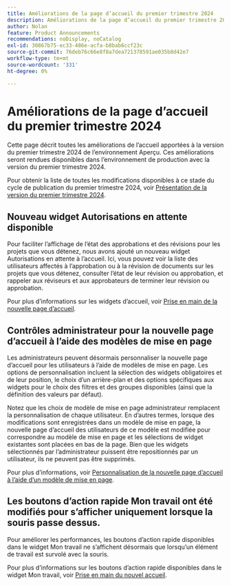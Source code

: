 ```yaml
---
title: Améliorations de la page d’accueil du premier trimestre 2024
description: Améliorations de la page d’accueil du premier trimestre 2024
author: Nolan
feature: Product Announcements
recommendations: noDisplay, noCatalog
exl-id: 30867b75-ec33-486e-acfa-b8bab6ccf23c
source-git-commit: 76deb76c66e8f8a7dea721378591ae035b8d42e7
workflow-type: tm+mt
source-wordcount: '331'
ht-degree: 0%

---
```


# Améliorations de la page d’accueil du premier trimestre 2024

Cette page décrit toutes les améliorations de l’accueil apportées à la version du premier trimestre 2024 de l’environnement Aperçu. Ces améliorations seront rendues disponibles dans l’environnement de production avec la version du premier trimestre 2024.

Pour obtenir la liste de toutes les modifications disponibles à ce stade du cycle de publication du premier trimestre 2024, voir [Présentation de la version du premier trimestre 2024](/help/quicksilver/product-announcements/product-releases/24-q1-release-activity/24-q1-release-overview.md).

## Nouveau widget Autorisations en attente disponible

Pour faciliter l’affichage de l’état des approbations et des révisions pour les projets que vous détenez, nous avons ajouté un nouveau widget Autorisations en attente à l’accueil. Ici, vous pouvez voir la liste des utilisateurs affectés à l’approbation ou à la révision de documents sur les projets que vous détenez, consulter l’état de leur révision ou approbation, et rappeler aux réviseurs et aux approbateurs de terminer leur révision ou approbation.

Pour plus d’informations sur les widgets d’accueil, voir [Prise en main de la nouvelle page d’accueil](/help/quicksilver/workfront-basics/using-home/new-home/get-started-with-new-home.md).

## Contrôles administrateur pour la nouvelle page d’accueil à l’aide des modèles de mise en page

Les administrateurs peuvent désormais personnaliser la nouvelle page d’accueil pour les utilisateurs à l’aide de modèles de mise en page. Les options de personnalisation incluent la sélection des widgets obligatoires et de leur position, le choix d’un arrière-plan et des options spécifiques aux widgets pour le choix des filtres et des groupes disponibles (ainsi que la définition des valeurs par défaut).

Notez que les choix de modèle de mise en page administrateur remplacent la personnalisation de chaque utilisateur. En d’autres termes, lorsque des modifications sont enregistrées dans un modèle de mise en page, la nouvelle page d’accueil des utilisateurs de ce modèle est modifiée pour correspondre au modèle de mise en page et les sélections de widget existantes sont placées en bas de la page. Bien que les widgets sélectionnés par l’administrateur puissent être repositionnés par un utilisateur, ils ne peuvent pas être supprimés.

Pour plus d’informations, voir [Personnalisation de la nouvelle page d’accueil à l’aide d’un modèle de mise en page](/help/quicksilver/administration-and-setup/customize-workfront/use-layout-templates/customize-new-home-layout-template.md).

## Les boutons d’action rapide Mon travail ont été modifiés pour s’afficher uniquement lorsque la souris passe dessus.

Pour améliorer les performances, les boutons d’action rapide disponibles dans le widget Mon travail ne s’affichent désormais que lorsqu’un élément de travail est survolé avec la souris.

Pour plus d’informations sur les boutons d’action rapide disponibles dans le widget Mon travail, voir [Prise en main du nouvel accueil](/help/quicksilver/workfront-basics/using-home/new-home/get-started-with-new-home.md).
